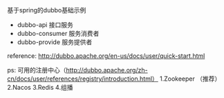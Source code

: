 基于spring的dubbo基础示例

- dubbo-api 接口服务
- dubbo-consumer 服务消费者
- dubbo-provide 服务提供者

reference: http://dubbo.apache.org/en-us/docs/user/quick-start.html

ps:
可用的注册中心（http://dubbo.apache.org/zh-cn/docs/user/references/registry/introduction.html）
1.Zookeeper （推荐）
2.Nacos
3.Redis
4.组播